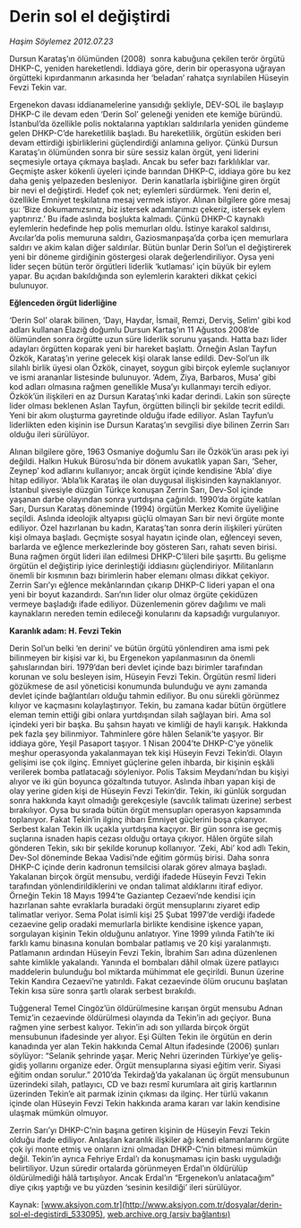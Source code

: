 # Derin sol el değiştirdi

*Haşim Söylemez 2012.07.23*

<div class="pNewsDetailMainContent ctx_content" itemprop="articleBody">
 <p>
  Dursun Karataş’ın ölümünden (2008)  sonra kabuğuna çekilen terör örgütü DHKP-C, yeniden hareketlendi. İddiaya göre, derin bir operasyona uğrayan örgütteki kıpırdanmanın arkasında her ‘beladan’ rahatça sıyrılabilen Hüseyin Fevzi Tekin var.
 </p>
 <p>
  Ergenekon davası iddianamelerine yansıdığı şekliyle, DEV-SOL ile başlayıp DHKP-C ile devam eden ‘Derin Sol’ geleneği yeniden ete kemiğe büründü. İstanbul’da özellikle polis noktalarına yaptıkları saldırılarla yeniden gündeme gelen DHKP-C’de hareketlilik başladı. Bu hareketlilik, örgütün eskiden beri devam ettirdiği işbirliklerini güçlendirdiği anlamına geliyor. Çünkü Dursun Karataş’ın ölümünden sonra bir süre sessiz kalan örgüt, yeni liderini seçmesiyle ortaya çıkmaya başladı. Ancak bu sefer bazı farklılıklar var. Geçmişte asker kökenli üyeleri içinde barından DHKP-C, iddiaya göre bu kez daha geniş yelpazeden besleniyor.  Derin kanatlarla işbirliğine giren örgüt bir nevi el değiştirdi. Hedef çok net; eylemleri sürdürmek. Yeni derin el, özellikle Emniyet teşkilatına mesaj vermek istiyor. Alınan bilgilere göre mesaj şu: ‘Bize dokumamızsınız, biz istersek adamlarımızı çekeriz, istersek eylem yaptırırız.’ Bu ifade aslında boşlukta kalmadı. Çünkü DHKP-C kaynaklı eylemlerin hedefinde hep polis memurları oldu. İstinye karakol saldırısı, Avcılar’da polis memuruna saldırı, Gaziosmanpaşa’da çorba içen memurlara saldırı ve akim kalan diğer saldırılar. Bütün bunlar Derin Sol’un el değiştirerek yeni bir döneme girdiğinin göstergesi olarak değerlendiriliyor. Oysa yeni lider seçen bütün terör örgütleri liderlik ‘kutlaması’ için büyük bir eylem yapar. Bu açıdan bakıldığında son eylemlerin karakteri dikkat çekici bulunuyor.
 </p>
 <p>
  <strong>
   Eğlenceden örgüt liderliğine
  </strong>
 </p>
 <p>
  ‘Derin Sol’ olarak bilinen, ‘Dayı, Haydar, İsmail, Remzi, Derviş, Selim’ gibi kod adları kullanan Elazığ doğumlu Dursun Kartaş’ın 11 Ağustos 2008’de ölümünden sonra örgütte uzun süre liderlik sorunu yaşandı. Hatta bazı lider adayları örgütten koparak yeni bir hareket başlattı. Örneğin Aslan Tayfun Özkök, Karataş’ın yerine gelecek kişi olarak lanse edildi. Dev-Sol’un ilk silahlı birlik üyesi olan Özkök, cinayet, soygun gibi birçok eylemle suçlanıyor ve ismi arananlar listesinde bulunuyor. ‘Adem, Ziya, Barbaros, Musa’ gibi kod adları olmasına rağmen genellikle Musa’yı kullanmayı tercih ediyor. Özkök’ün ilişkileri en az Dursun Karataş’ınki kadar derindi. Lakin son süreçte lider olması beklenen Aslan Tayfun, örgütten bilinçli bir şekilde tecrit edildi. Yeni bir akım oluşturma gayretinde olduğu ifade ediliyor. Aslan Tayfun’u liderlikten eden kişinin ise Dursun Karataş’ın sevgilisi diye bilinen Zerrin Sarı olduğu ileri sürülüyor.
 </p>
 <p>
  Alınan bilgilere göre, 1963 Osmaniye doğumlu Sarı ile Özkök’ün arası pek iyi değildi. Halkın Hukuk Bürosu’nda bir dönem avukatlık yapan Sarı, ‘Seher, Zeynep’ kod adlarını kullanıyor; ancak örgüt içinde kendisine ‘Abla’ diye hitap ediliyor. ‘Abla’lık Karataş ile olan duygusal ilişkisinden kaynaklanıyor. İstanbul şivesiyle düzgün Türkçe konuşan Zerrin Sarı, Dev-Sol içinde yaşanan darbe olayından sonra yurtdışına çağırıldı. 1990’da örgüte katılan Sarı, Dursun Karataş döneminde (1994) örgütün Merkez Komite üyeliğine seçildi. Aslında ideolojik altyapısı güçlü olmayan Sarı bir nevi örgüte monte ediliyor. Özel hazırlanan bu kadın, Karataş’tan sonra derin ilişkileri yürüten kişi olmaya başladı. Geçmişte sosyal hayatın içinde olan, eğlenceyi seven, barlarda ve eğlence merkezlerinde boy gösteren Sarı, rahatı seven birisi. Buna rağmen örgüt lideri ilan edilmesi DHKP-C’lileri bile şaşırttı. Bu gelişme örgütün el değiştirip iyice derinleştiği iddiasını güçlendiriyor. Militanların önemli bir kısmının bazı birimlerin haber elemanı olması dikkat çekiyor. Zerrin Sarı’yı eğlence mekânlarından çıkarıp DHKP-C lideri yapan el ona yeni bir boyut kazandırdı. Sarı’nın lider olur olmaz örgüte çekidüzen vermeye başladığı ifade ediliyor. Düzenlemenin görev dağılımı ve mali kaynakların nereden temin edileceği konularını da kapsadığı vurgulanıyor.
 </p>
 <p>
  <strong>
   Karanlık adam: H. Fevzi Tekin
  </strong>
 </p>
 <p>
  Derin Sol’un belki ‘en derini’ ve bütün örgütü yönlendiren ama ismi pek bilinmeyen bir kişisi var ki, bu Ergenekon yapılanmasının da önemli şahıslarından biri. 1979’dan beri devlet içinde bazı birimler tarafından korunan ve solu besleyen isim, Hüseyin Fevzi Tekin. Örgütün resmî lideri gözükmese de asıl yöneticisi konumunda bulunduğu ve aynı zamanda devlet içinde bağlantıları olduğu tahmin ediliyor. Bu onu sürekli görünmez kılıyor ve kaçmasını kolaylaştırıyor. Tekin, bu zamana kadar bütün örgütlere eleman temin ettiği gibi onlara yurtdışından silah sağlayan biri. Ama sol içindeki yeri bir başka. Bu şahsın hayatı ve kimliği de hayli karışık. Hakkında pek fazla şey bilinmiyor. Tahminlere göre hâlen Selanik’te yaşıyor. Bir iddiaya göre, Yeşil Pasaport taşıyor. 1 Nisan 2004’te DHKP-C’ye yönelik meşhur operasyonda yakalanmayan tek kişi Hüseyin Fevzi Tekin’di. Olayın gelişimi ise çok ilginç. Emniyet güçlerine gelen ihbarda, bir kişinin eşkâli verilerek bomba patlatacağı söyleniyor. Polis Taksim Meydanı’ndan bu kişiyi alıyor ve iki gün boyunca gözaltında tutuyor. Aslında ihbarı yapan kişi de olay yerine giden kişi de Hüseyin Fevzi Tekin’dir. Tekin, iki günlük sorgudan sonra hakkında kayıt olmadığı gerekçesiyle (savcılık talimatı üzerine) serbest bırakılıyor. Oysa bu sırada bütün örgüt mensupları operasyon kapsamında toplanıyor. Fakat Tekin’in ilginç ihbarı Emniyet güçlerini boşa çıkarıyor. Serbest kalan Tekin ilk uçakla yurtdışına kaçıyor. Bir gün sonra ise geçmiş suçlarına isnaden hapis cezası olduğu ortaya çıkıyor. Hâlen örgüte silah gönderen Tekin, sıkı bir şekilde korunup kollanıyor. ‘Zeki, Abi’ kod adlı Tekin, Dev-Sol döneminde Bekaa Vadisi’nde eğitim görmüş birisi. Daha sonra DHKP-C içinde derin kadronun temsilcisi olarak görev almaya başladı. Yakalanan birçok örgüt mensubu, verdiği ifadede Hüseyin Fevzi Tekin tarafından yönlendirildiklerini ve ondan talimat aldıklarını itiraf ediyor. Örneğin Tekin 18 Mayıs 1994’te Gaziantep Cezaevi’nde kendisi için hazırlanan sahte evraklarla buradaki örgüt mensuplarını ziyaret edip talimatlar veriyor. Sema Polat isimli kişi 25 Şubat 1997’de verdiği ifadede cezaevine gelip oradaki memurlarla birlikte kendisine işkence yapan, sorgulayan kişinin Tekin olduğunu anlatıyor. Yine 1999 yılında Fatih’te iki farklı kamu binasına konulan bombalar patlamış ve 20 kişi yaralanmıştı. Patlamanın ardından Hüseyin Fevzi Tekin, İbrahim Sarı adına düzenlenen sahte kimlikle yakalandı. Yanında el bombaları dâhil olmak üzere patlayıcı maddelerin bulunduğu bol miktarda mühimmat ele geçirildi. Bunun üzerine Tekin Kandıra Cezaevi’ne yatırıldı. Fakat cezaevinde ölüm orucunu başlatan Tekin kısa süre sonra şartlı olarak serbest bırakıldı.
 </p>
 <p>
  Tuğgeneral Temel Cingöz’ün öldürülmesine karışan örgüt mensubu Adnan Temiz’in cezaevinde öldürülmesi olayında da Tekin’in adı geçiyor. Buna rağmen yine serbest kalıyor. Tekin’in adı son yıllarda birçok örgüt mensubunun ifadesinde yer alıyor. Eşi Gülten Tekin ile örgütün en derin kanadında yer alan Tekin hakkında Cemal Altun ifadesinde (2006) şunları söylüyor: “Selanik şehrinde yaşar. Meriç Nehri üzerinden Türkiye’ye geliş-gidiş yollarını organize eder. Örgüt mensuplarına siyasi eğitim verir. Siyasi eğitim ondan sorulur.” 2010’da Tekirdağ’da yakalanan üç örgüt mensubunun üzerindeki silah, patlayıcı, CD ve bazı resmî kurumlara ait giriş kartlarının üzerinden Tekin’e ait parmak izinin çıkması da ilginç. Her türlü vakanın içinde olan Hüseyin Fevzi Tekin hakkında arama kararı var lakin kendisine ulaşmak mümkün olmuyor.
 </p>
 <p>
  Zerrin Sarı’yı DHKP-C’nin başına getiren kişinin de Hüseyin Fevzi Tekin olduğu ifade ediliyor. Anlaşılan karanlık ilişkiler ağı kendi elamanlarını örgüte çok iyi monte etmiş ve onların izni olmadan DHKP-C’nin bitmesi mümkün değil. Tekin’in ayrıca Fehriye Erdal’ı da konuşmaması için baskı uyguladığı belirtiliyor. Uzun süredir ortalarda görünmeyen Erdal’ın öldürülüp öldürülmediği hâlâ tartışılıyor. Ancak Erdal’ın “Ergenekon’u anlatacağım” diye çıkış yaptığı ve bu yüzden ‘sesinin kesildiği’ ileri sürülüyor.
 </p>
</div>


Kaynak: [www.aksiyon.com.tr](http://www.aksiyon.com.tr/dosyalar/derin-sol-el-degistirdi_533095), [web.archive.org (arşiv bağlantısı)](http://web.archive.org/web/20151208161449/http://www.aksiyon.com.tr/dosyalar/derin-sol-el-degistirdi_533095)
